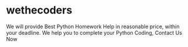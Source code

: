 # wethecoders
We will provide Best Python Homework Help in reasonable price, within your deadline. We help you to complete your Python Coding, Contact Us Now
